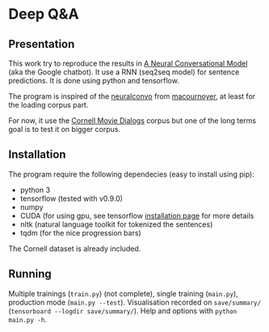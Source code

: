 # Deep Q&A

## Presentation

This work try to reproduce the results in [A Neural Conversational Model](http://arxiv.org/abs/1506.05869) (aka the Google chatbot). It use a RNN (seq2seq model) for sentence predictions. It is done using python and tensorflow.

The program is inspired of the [neuralconvo](https://github.com/macournoyer/neuralconvo) from [macournoyer](https://github.com/macournoyer), at least for the loading corpus part.

For now, it use the [Cornell Movie Dialogs](http://www.cs.cornell.edu/~cristian/Cornell_Movie-Dialogs_Corpus.html) corpus but one of the long terms goal is to test it on bigger corpus.

## Installation

The program require the following dependecies (easy to install using pip):
 * python 3
 * tensorflow (tested with v0.9.0)
 * numpy
 * CUDA (for using gpu, see tensorflow [installation page](https://www.tensorflow.org/versions/master/get_started/os_setup.html#optional-install-cuda-gpus-on-linux) for more details
 * nltk (natural language toolkit for tokenized the sentences)
 * tqdm (for the nice progression bars)

The Cornell dataset is already included.

## Running

Multiple trainings (`train.py`) (not complete), single training (`main.py`), production mode (`main.py --test`). Visualisation recorded on `save/summary/` (`tensorboard --logdir save/summary/`). Help and options with `python main.py -h`.

